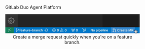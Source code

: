<figure align="center">
    <p align="left">GitLab Duo Agent Platform</p>
    <img src="6_statusbar_createmr.png" alt="A mouse hovers over the Create MR button in the status bar." />
    <figcaption>Create a merge request quickly when you're on a feature branch.</figcaption>
</figure>
